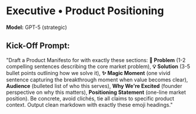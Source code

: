 # Executive • Product Positioning

**Model:** GPT-5 (strategic)

## Kick-Off Prompt:

"Draft a Product Manifesto for **<n>** with exactly these sections: **🎯 Problem** (1-2 compelling sentences describing the core market problem), **💡 Solution** (3-5 bullet points outlining how we solve it), **✨ Magic Moment** (one vivid sentence capturing the breakthrough moment when value becomes clear), **Audience** (bulleted list of who this serves), **Why We're Excited** (founder perspective on why this matters), **Positioning Statement** (one-line market position). Be concrete, avoid clichés, tie all claims to specific product context. Output clean markdown with exactly these emoji headings."
